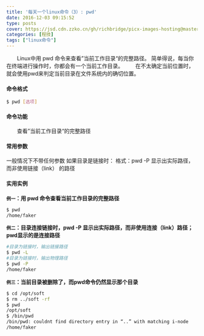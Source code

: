 ```yaml
---
title: '每天一个linux命令（3）: pwd'
date: 2016-12-03 09:15:52
type: posts
cover: https://jsd.cdn.zzko.cn/gh/richbridge/picx-images-hosting@master/thumbnail/audit.png
categories: [程技]
tags: ["linux命令"]
---
```

　　Linux中用 pwd 命令来查看”当前工作目录“的完整路径。 简单得说，每当你在终端进行操作时，你都会有一个当前工作目录。
　　在不太确定当前位置时，就会使用pwd来判定当前目录在文件系统内的确切位置。
<!--more -->
#### 命令格式
```bash
$ pwd [选项]
```
#### 命令功能
　　查看”当前工作目录“的完整路径
#### 常用参数
一般情况下不带任何参数
如果目录是链接时：
格式：pwd -P 显示出实际路径，而非使用链接（link） 的路径
#### 实用实例
**`例一`：用 pwd 命令查看当前工作目录的完整路径**
```bash
$ pwd
/home/faker
```
**`例二`：目录连接链接时，pwd -P  显示出实际路径，而非使用连接（link）路径；pwd显示的是连接路径**
```bash
#目录为链接时，输出链接路径
$ pwd -L
#目录为链接时，输出物理路径
$ pwd -P
/home/faker
```
**`例三`：当前目录被删除了，而pwd命令仍然显示那个目录**
```bash
$ cd /opt/soft
$ rm ../soft -rf
$ pwd
/opt/soft
$ /bin/pwd
/bin/pwd: couldnt find directory entry in “..” with matching i-node
/home/faker
```
